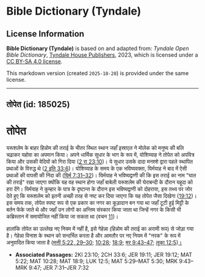 # Bible Dictionary (Tyndale)

## License Information

**Bible Dictionary (Tyndale)** is based on and adapted from: _Tyndale Open Bible Dictionary_, [Tyndale House Publishers](https://tyndaleopenresources.com/), 2023, which is licensed under a [CC BY-SA 4.0 license](https://creativecommons.org/licenses/by-sa/4.0/legalcode.en).

This markdown version (created `2025-10-20`) is provided under the same license.



--------------------------------

## तोपेत (id: 185025)

तोपेत
=====

यरूशलेम के बाहर हिन्नोम की तराई के भीतर स्थित स्थान जहाँ इस्राएल ने मोलेक को मनुष्य की बलि चढ़ाकर यहोवा का अपमान किया। अपने धार्मिक सुधार के भाग के रूप में, योशिय्याह ने तोपेत को अपवित्र किया और उसकी वेदियों को गिरा दिया ([2 रा 23:10](https://ref.ly/2Kgs23:10))। ये सुधार उसके दादा मनश्शे द्वारा पहले स्थापित प्रथाओं के विरुद्ध थे ([2 इति 33:6](https://ref.ly/2Chr33:6))। योशिय्याह के समय के एक भविष्यवक्ता, यिर्मयाह ने बाद में ऐसी प्रथाओं की वापसी की निंदा की ([यिर्म 7:31–32](https://ref.ly/Jer7:31-Jer7:32))। यिर्मयाह ने भविष्यद्वाणी की कि इस तराई का नाम "घात की तराई" रखा जाएगा क्योंकि यह वह स्थान होगा जहाँ बाबेली यरूशलेम की घेराबन्दी के दौरान यहूदा को हरा देंगे। यिर्मयाह ने कुम्हार के पात्र के दृष्टान्त के दौरान इस भविष्यद्वाणी को दोहराया, इस तथ्य पर जोर देते हुए कि यरूशलेम को इतनी अच्छी तरह से नष्ट कर दिया जाएगा कि यह तोपेत जैसा दिखेगा ([19:12](https://ref.ly/Jer19:12))। इस समय तक, तोपेत स्पष्ट रूप से एक प्रकार का नगर का कूड़ादान बन गया था जहाँ टूटी हुई मिट्टी के बर्तन फेंके जाते थे और जहाँ उन लोगों का अन्तिम संस्कार किया जाता था जिन्हें नगर के किसी भी कब्रिस्तान में समायोजित नहीं किया जा सकता था (वचन [11](https://ref.ly/Jer19:11))। 

हालांकि तोपेत का उल्लेख नए नियम में नहीं है, इसे गेहेन्ना (हिन्नोम की तराई का अरामी रूप) से जोड़ा गया है। गेहेन्ना विनाश के स्थान को सन्दर्भित करता है और आमतौर पर नए नियम में "नरक" के रूप में अनुवादित किया जाता है ([मत्ती 5:22, 29–30](https://ref.ly/Matt5:22,Matt5:29-Matt5:30); [10:28](https://ref.ly/Matt10:28); [18:9](https://ref.ly/Matt18:9); [मर 9:43–47](https://ref.ly/Mark9:43-Mark9:47); [लूका 12:5](https://ref.ly/Luke12:5))[।](https://ref.ly/Luke12:5)

* **Associated Passages:** 2KI 23:10; 2CH 33:6; JER 19:11; JER 19:12; MAT 5:22; MAT 10:28; MAT 18:9; LUK 12:5; MAT 5:29–MAT 5:30; MRK 9:43–MRK 9:47; JER 7:31–JER 7:32

